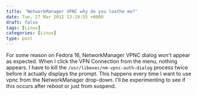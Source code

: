 ```yaml
---
title: 'NetworkManager VPNC why do you loathe me?'
date: Tue, 27 Mar 2012 13:19:55 +0000
draft: false
tags: [Linux]
categories: [Linux]
type: post
---
```


For some reason on Fedora 16, NetworkManager VPNC dialog won't appear as expected. When I click the VPN Connection from the menu, nothing appears. I have to kill the `/usr/libexec/nm-vpnc-auth-dialog` process twice before it actually displays the prompt. This happens every time I want to use vpnc from the NetworkManager drop-down. I'll be experimenting to see if this occurs after reboot or just from suspend.